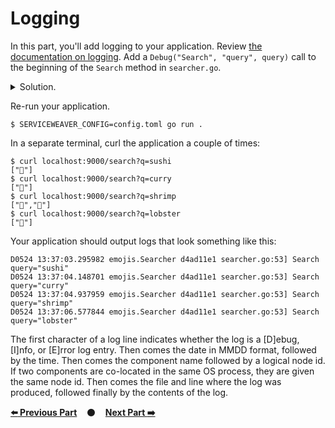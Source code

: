 # Logging

In this part, you'll add logging to your application. Review [the documentation
on logging][logging]. Add a `Debug("Search", "query", query)` call to the
beginning of the `Search` method in `searcher.go`.

<details>
<summary>Solution.</summary>

https://github.com/ServiceWeaver/workshops/blob/62322cde0019ad7c3c02804590f342291aebccf2/05/searcher.go#L38
</details>

Re-run your application.

```
$ SERVICEWEAVER_CONFIG=config.toml go run .
```

In a separate terminal, curl the application a couple of times:

```
$ curl localhost:9000/search?q=sushi
["🍣"]
$ curl localhost:9000/search?q=curry
["🍛"]
$ curl localhost:9000/search?q=shrimp
["🍤","🦐"]
$ curl localhost:9000/search?q=lobster
["🦞"]
```

Your application should output logs that look something like this:

```
D0524 13:37:03.295982 emojis.Searcher d4ad11e1 searcher.go:53] Search query="sushi"
D0524 13:37:04.148701 emojis.Searcher d4ad11e1 searcher.go:53] Search query="curry"
D0524 13:37:04.937959 emojis.Searcher d4ad11e1 searcher.go:53] Search query="shrimp"
D0524 13:37:06.577844 emojis.Searcher d4ad11e1 searcher.go:53] Search query="lobster"
```

The first character of a log line indicates whether the log is a [D]ebug,
[I]nfo, or [E]rror log entry. Then comes the date in MMDD format, followed by
the time. Then comes the component name followed by a logical node id. If two
components are co-located in the same OS process, they are given the same node
id. Then comes the file and line where the log was produced, followed finally by
the contents of the log.

[**:arrow_left: Previous Part**](../04)
&nbsp;&nbsp;&nbsp;:black_circle:&nbsp;&nbsp;&nbsp;
[**Next Part :arrow_right:**](../06)

[logging]: https://serviceweaver.dev/docs.html#logging
